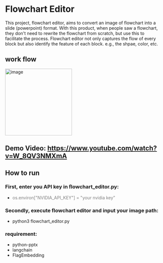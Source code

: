 # Flowchart Editor

This project, flowchart editor, aims to convert an image of flowchart into a slide (powerpoint) format. With this product, when people saw a flowchart, they don't need to rewrite the flowchart from scratch, 
but use this to facilitate the process. Flowchart editor not only captures the flow of every block but also identify the feature of each block. e.g., the shpae, color, etc.

## work flow 

<img width="216" alt="image" src="https://github.com/ryanrwei/nvidia_ai_agent_contest_flowchart_editor/assets/55873378/9657bbd9-264c-4b82-abeb-022628862c58">

## Demo Video: https://www.youtube.com/watch?v=W_8QV3NMXmA

## How to run 

### First, enter you API key in flowchart_editor.py:
- <font color=#808080> os.environ["NVIDIA_API_KEY"] = "your nvidia key" </font>

### Secondly, execute flowchart editor and input your image path:
- python3 flowchart_editor.py

### requirement:
- python-pptx
- langchain
- FlagEmbedding
